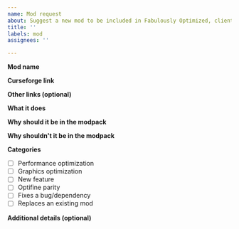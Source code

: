 ```yaml
---
name: Mod request
about: Suggest a new mod to be included in Fabulously Optimized, client-only mods are preferred
title: ''
labels: mod
assignees: ''

---
```


<!--- 
    Before you request a mod, please search if it has already been requested: https://github.com/Madis0/fabulously-optimized/issues
    
    In most cases I only accept mods that work strictly client-side (meaning on every world and server). 
    If you want to suggest a mod that only works in singleplayer and/or needs server support, 
    please elaborate more on why this would benefit everyone and would still keep the gameplay "vanilla-like".

    Don't forget to include any downsides of your suggestion, you know there are some for every mod.
 -->

**Mod name**

**Curseforge link**
<!--- If it exists, please include it. -->

**Other links (optional)**
<!--- E.g. Github or Modrinth. -->

**What it does**
<!--- A short description of what the mod does. -->

**Why should it be in the modpack**
<!--- How can the mod benefit everyone while keeping the experience "vanilla-like"? -->

**Why shouldn't it be in the modpack**
<!--- Examples: it's not on Curseforge, it is still in beta, depends on something, has confusing settings, etc. -->

**Categories**
<!--- Select any that match: -->
- [ ] Performance optimization
- [ ] Graphics optimization
- [ ] New feature
- [ ] Optifine parity
- [ ] Fixes a bug/dependency
- [ ] Replaces an existing mod

**Additional details (optional)**
<!--- Anything else you want to add? -->
